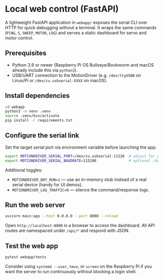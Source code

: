 # Local web control (FastAPI)

A lightweight FastAPI application in `webapp/` exposes the serial CLI over HTTP for quick debugging without a terminal. It wraps the same commands (`PING`, `S`, `SWEEP`, `MOTOR`, `LOG`) and serves a static dashboard for servo and motor control.

## Prerequisites

- Python 3.9 or newer (Raspberry Pi OS Bullseye/Bookworm and macOS already include this via `python3`).
- USB/UART connection to the MotionDriver (e.g. `/dev/ttyUSB0` on Linux/Pi or `/dev/cu.usbserial-XXXX` on macOS).

## Install dependencies

```bash
cd webapp
python3 -m venv .venv
source .venv/bin/activate
pip install -r requirements.txt
```

## Configure the serial link

Set the target serial port via environment variable before launching the app:

```bash
export MOTIONDRIVER_SERIAL_PORT=/dev/cu.usbserial-11220  # adjust for your setup
export MOTIONDRIVER_SERIAL_BAUDRATE=115200               # optional (defaults to 115200)
```

Additional toggles:

- `MOTIONDRIVER_DRY_RUN=1` — use an in-memory stub instead of a real serial device (handy for UI demos).
- `MOTIONDRIVER_LOG_TRAFFIC=0` — silence the command/response logs.

## Run the web server

```bash
uvicorn main:app --host 0.0.0.0 --port 8000 --reload
```

Open `http://localhost:8000` in a browser to access the dashboard. All API routes are namespaced under `/api/*` and respond with JSON.

## Test the web app

```bash
pytest webapp/tests
```

Consider using `systemd --user`, `tmux`, or `screen` on the Raspberry Pi if you want the server to run continuously without blocking a login shell.

